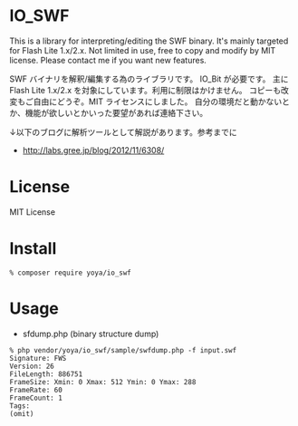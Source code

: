 IO_SWF
======

This is a library for interpreting/editing the SWF binary.
It's mainly targeted for Flash Lite 1.x/2.x.
Not limited in use, free to copy and modify by MIT license.
Please contact me if you want new features.

SWF バイナリを解釈/編集する為のライブラリです。  IO_Bit が必要です。
主に Flash Lite 1.x/2.x を対象にしています。利用に制限はかけません。
コピーも改変もご自由にどうぞ。MIT ライセンスにしました。
自分の環境だと動かないとか、機能が欲しいとかいった要望があれば連絡下さい。

↓以下のブログに解析ツールとして解説があります。参考までに
- http://labs.gree.jp/blog/2012/11/6308/

# License

MIT License

# Install

```
% composer require yoya/io_swf
```

# Usage

- sfdump.php (binary structure dump)

```
% php vendor/yoya/io_swf/sample/swfdump.php -f input.swf
Signature: FWS
Version: 26
FileLength: 886751
FrameSize: Xmin: 0 Xmax: 512 Ymin: 0 Ymax: 288
FrameRate: 60
FrameCount: 1
Tags:
(omit)
```
